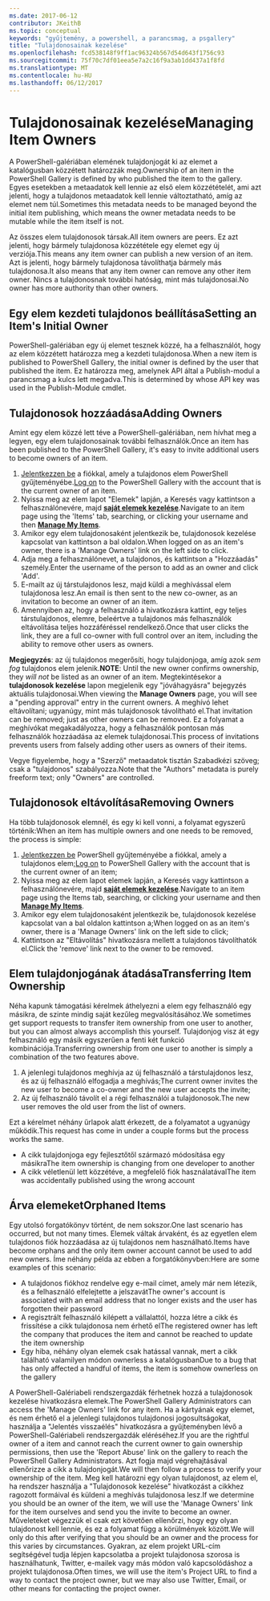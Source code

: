 ```yaml
---
ms.date: 2017-06-12
contributor: JKeithB
ms.topic: conceptual
keywords: "gyűjtemény, a powershell, a parancsmag, a psgallery"
title: "Tulajdonosainak kezelése"
ms.openlocfilehash: fcd538148f9ff1ac96324b567d54d643f1756c93
ms.sourcegitcommit: 75f70c7df01eea5e7a2c16f9a3ab1dd437a1f8fd
ms.translationtype: MT
ms.contentlocale: hu-HU
ms.lasthandoff: 06/12/2017
---
```

# <a name="managing-item-owners"></a><span data-ttu-id="217dd-103">Tulajdonosainak kezelése</span><span class="sxs-lookup"><span data-stu-id="217dd-103">Managing Item Owners</span></span>

<span data-ttu-id="217dd-104">A PowerShell-galériában elemének tulajdonjogát ki az elemet a katalógusban közzétett határozzák meg.</span><span class="sxs-lookup"><span data-stu-id="217dd-104">Ownership of an item in the PowerShell Gallery is defined by who published the item to the gallery.</span></span>
<span data-ttu-id="217dd-105">Egyes esetekben a metaadatok kell lennie az első elem közzétételét, ami azt jelenti, hogy a tulajdonos metaadatok kell lennie változtatható, amíg az elemet nem túl.</span><span class="sxs-lookup"><span data-stu-id="217dd-105">Sometimes this metadata needs to be managed beyond the initial item publishing, which means the owner metadata needs to be mutable while the item itself is not.</span></span>

<span data-ttu-id="217dd-106">Az összes elem tulajdonosok társak.</span><span class="sxs-lookup"><span data-stu-id="217dd-106">All item owners are peers.</span></span> <span data-ttu-id="217dd-107">Ez azt jelenti, hogy bármely tulajdonosa közzététele egy elemet egy új verziója.</span><span class="sxs-lookup"><span data-stu-id="217dd-107">This means any item owner can publish a new version of an item.</span></span> <span data-ttu-id="217dd-108">Azt is jelenti, hogy bármely tulajdonosa távolíthatja bármely más tulajdonosa.</span><span class="sxs-lookup"><span data-stu-id="217dd-108">It also means that any item owner can remove any other item owner.</span></span> <span data-ttu-id="217dd-109">Nincs a tulajdonosnak további hatóság, mint más tulajdonosai.</span><span class="sxs-lookup"><span data-stu-id="217dd-109">No owner has more authority than other owners.</span></span>  

## <a name="setting-an-items-initial-owner"></a><span data-ttu-id="217dd-110">Egy elem kezdeti tulajdonos beállítása</span><span class="sxs-lookup"><span data-stu-id="217dd-110">Setting an Item's Initial Owner</span></span> 

<span data-ttu-id="217dd-111">PowerShell-galériában egy új elemet tesznek közzé, ha a felhasználót, hogy az elem közzétett határozza meg a kezdeti tulajdonosa.</span><span class="sxs-lookup"><span data-stu-id="217dd-111">When a new item is published to PowerShell Gallery, the initial owner is defined by the user that published the item.</span></span> <span data-ttu-id="217dd-112">Ez határozza meg, amelynek API által a Publish-modul a parancsmag a kulcs lett megadva.</span><span class="sxs-lookup"><span data-stu-id="217dd-112">This is determined by whose API key was used in the Publish-Module cmdlet.</span></span>

## <a name="adding-owners"></a><span data-ttu-id="217dd-113">Tulajdonosok hozzáadása</span><span class="sxs-lookup"><span data-stu-id="217dd-113">Adding Owners</span></span>

<span data-ttu-id="217dd-114">Amint egy elem közzé lett téve a PowerShell-galériában, nem hívhat meg a legyen, egy elem tulajdonosainak további felhasználók.</span><span class="sxs-lookup"><span data-stu-id="217dd-114">Once an item has been published to the PowerShell Gallery, it's easy to invite additional users to become owners of an item.</span></span>

1. <span data-ttu-id="217dd-115">[Jelentkezzen be](https://powershellgallery.com/users/account/LogOn) a fiókkal, amely a tulajdonos elem PowerShell gyűjteményébe.</span><span class="sxs-lookup"><span data-stu-id="217dd-115">[Log on](https://powershellgallery.com/users/account/LogOn) to the PowerShell Gallery with the account that is the current owner of an item.</span></span>
2. <span data-ttu-id="217dd-116">Nyissa meg az elem lapot "Elemek" lapján, a Keresés vagy kattintson a felhasználónevére, majd [ **saját elemek kezelése**](https://www.powershellgallery.com/account/Packages).</span><span class="sxs-lookup"><span data-stu-id="217dd-116">Navigate to an item page using the 'Items' tab, searching, or clicking your username and then [**Manage My Items**](https://www.powershellgallery.com/account/Packages).</span></span>
3. <span data-ttu-id="217dd-117">Amikor egy elem tulajdonosaként jelentkezik be, tulajdonosok kezelése kapcsolat van kattintson a bal oldalon.</span><span class="sxs-lookup"><span data-stu-id="217dd-117">When logged on as an item's owner, there is a 'Manage Owners' link on the left side to click.</span></span>
4. <span data-ttu-id="217dd-118">Adja meg a felhasználónevet, a tulajdonos, és kattintson a "Hozzáadás" személy.</span><span class="sxs-lookup"><span data-stu-id="217dd-118">Enter the username of the person to add as an owner and click 'Add'.</span></span>
5. <span data-ttu-id="217dd-119">E-mailt az új társtulajdonos lesz, majd küldi a meghívással elem tulajdonosa lesz.</span><span class="sxs-lookup"><span data-stu-id="217dd-119">An email is then sent to the new co-owner, as an invitation to become an owner of an item.</span></span>
6. <span data-ttu-id="217dd-120">Amennyiben az, hogy a felhasználó a hivatkozásra kattint, egy teljes társtulajdonos, elemre, beleértve a tulajdonos más felhasználók eltávolítása teljes hozzáféréssel rendelkező.</span><span class="sxs-lookup"><span data-stu-id="217dd-120">Once that user clicks the link, they are a full co-owner with full control over an item, including the ability to remove other users as owners.</span></span>

<span data-ttu-id="217dd-121">**Megjegyzés**: az új tulajdonos megerősíti, hogy tulajdonjoga, amíg azok *sem fog* tulajdonos elem jelenik.</span><span class="sxs-lookup"><span data-stu-id="217dd-121">**NOTE**: Until the new owner confirms ownership, they *will not* be listed as an owner of an item.</span></span>
<span data-ttu-id="217dd-122">Megtekintésekor a **tulajdonosok kezelése** lapon megjelenik egy "jóváhagyásra" bejegyzés aktuális tulajdonosai.</span><span class="sxs-lookup"><span data-stu-id="217dd-122">When viewing the **Manage Owners** page, you will see a "pending approval" entry in the current owners.</span></span>
<span data-ttu-id="217dd-123">A meghívó lehet eltávolítani; ugyanúgy, mint más tulajdonosok távolítható el.</span><span class="sxs-lookup"><span data-stu-id="217dd-123">That invitation can be removed; just as other owners can be removed.</span></span>
<span data-ttu-id="217dd-124">Ez a folyamat a meghívókat megakadályozza, hogy a felhasználók pontosan más felhasználók hozzáadása az elemek tulajdonosai.</span><span class="sxs-lookup"><span data-stu-id="217dd-124">This process of invitations prevents users from falsely adding other users as owners of their items.</span></span>

<span data-ttu-id="217dd-125">Vegye figyelembe, hogy a "Szerző" metaadatok tisztán Szabadkézi szöveg; csak a "tulajdonos" szabályozza.</span><span class="sxs-lookup"><span data-stu-id="217dd-125">Note that the "Authors" metadata is purely freeform text; only "Owners" are controlled.</span></span>


## <a name="removing-owners"></a><span data-ttu-id="217dd-126">Tulajdonosok eltávolítása</span><span class="sxs-lookup"><span data-stu-id="217dd-126">Removing Owners</span></span>
<span data-ttu-id="217dd-127">Ha több tulajdonosok elemnél, és egy ki kell vonni, a folyamat egyszerű történik:</span><span class="sxs-lookup"><span data-stu-id="217dd-127">When an item has multiple owners and one needs to be removed, the process is simple:</span></span>

1. <span data-ttu-id="217dd-128">[Jelentkezzen be](https://powershellgallery.com/users/account/LogOn) PowerShell gyűjteményébe a fiókkal, amely a tulajdonos elem;</span><span class="sxs-lookup"><span data-stu-id="217dd-128">[Log on](https://powershellgallery.com/users/account/LogOn) to PowerShell Gallery with the account that is the current owner of an item;</span></span>
2. <span data-ttu-id="217dd-129">Nyissa meg az elem lapot elemek lapján, a Keresés vagy kattintson a felhasználónevére, majd [ **saját elemek kezelése**](https://www.powershellgallery.com/account/Packages).</span><span class="sxs-lookup"><span data-stu-id="217dd-129">Navigate to an item page using the Items tab, searching, or clicking your username and then [**Manage My Items**](https://www.powershellgallery.com/account/Packages).</span></span>
3. <span data-ttu-id="217dd-130">Amikor egy elem tulajdonosaként jelentkezik be, tulajdonosok kezelése kapcsolat van a bal oldalon kattintson a;</span><span class="sxs-lookup"><span data-stu-id="217dd-130">When logged on as an item's owner, there is a 'Manage Owners' link on the left side to click;</span></span>
4. <span data-ttu-id="217dd-131">Kattintson az "Eltávolítás" hivatkozásra mellett a tulajdonos távolíthatók el.</span><span class="sxs-lookup"><span data-stu-id="217dd-131">Click the 'remove' link next to the owner to be removed.</span></span>



## <a name="transferring-item-ownership"></a><span data-ttu-id="217dd-132">Elem tulajdonjogának átadása</span><span class="sxs-lookup"><span data-stu-id="217dd-132">Transferring Item Ownership</span></span>
<span data-ttu-id="217dd-133">Néha kapunk támogatási kérelmek áthelyezni a elem egy felhasználó egy másikra, de szinte mindig saját kezűleg megvalósításához.</span><span class="sxs-lookup"><span data-stu-id="217dd-133">We sometimes get support requests to transfer item ownership from one user to another, but you can almost always accomplish this yourself.</span></span>
<span data-ttu-id="217dd-134">Tulajdonjog visz át egy felhasználó egy másik egyszerűen a fenti két funkció kombinációja.</span><span class="sxs-lookup"><span data-stu-id="217dd-134">Transferring ownership from one user to another is simply a combination of the two features above.</span></span>

1. <span data-ttu-id="217dd-135">A jelenlegi tulajdonos meghívja az új felhasználó a társtulajdonos lesz, és az új felhasználó elfogadja a meghívás;</span><span class="sxs-lookup"><span data-stu-id="217dd-135">The current owner invites the new user to become a co-owner and the new user accepts the invite;</span></span>
2. <span data-ttu-id="217dd-136">Az új felhasználó távolít el a régi felhasználói a tulajdonosok.</span><span class="sxs-lookup"><span data-stu-id="217dd-136">The new user removes the old user from the list of owners.</span></span>

<span data-ttu-id="217dd-137">Ezt a kérelmet néhány űrlapok alatt érkezett, de a folyamatot a ugyanúgy működik.</span><span class="sxs-lookup"><span data-stu-id="217dd-137">This request has come in under a couple forms but the process works the same.</span></span>

* <span data-ttu-id="217dd-138">A cikk tulajdonjoga egy fejlesztőtől származó módosítása egy másikra</span><span class="sxs-lookup"><span data-stu-id="217dd-138">The item ownership is changing from one developer to another</span></span>
* <span data-ttu-id="217dd-139">A cikk véletlenül lett közzétéve, a megfelelő fiók használatával</span><span class="sxs-lookup"><span data-stu-id="217dd-139">The item was accidentally published using the wrong account</span></span>


## <a name="orphaned-items"></a><span data-ttu-id="217dd-140">Árva elemeket</span><span class="sxs-lookup"><span data-stu-id="217dd-140">Orphaned Items</span></span>
<span data-ttu-id="217dd-141">Egy utolsó forgatókönyv történt, de nem sokszor.</span><span class="sxs-lookup"><span data-stu-id="217dd-141">One last scenario has occurred, but not many times.</span></span>
<span data-ttu-id="217dd-142">Elemek váltak árvaként, és az egyetlen elem tulajdonos fiók hozzáadása az új tulajdonos nem használható.</span><span class="sxs-lookup"><span data-stu-id="217dd-142">Items have become orphans and the only item owner account cannot be used to add new owners.</span></span>
<span data-ttu-id="217dd-143">Íme néhány példa az ebben a forgatókönyvben:</span><span class="sxs-lookup"><span data-stu-id="217dd-143">Here are some examples of this scenario:</span></span>

* <span data-ttu-id="217dd-144">A tulajdonos fiókhoz rendelve egy e-mail címet, amely már nem létezik, és a felhasználó elfelejtette a jelszavát</span><span class="sxs-lookup"><span data-stu-id="217dd-144">The owner's account is associated with an email address that no longer exists and the user has forgotten their password</span></span>
* <span data-ttu-id="217dd-145">A regisztrált felhasználó kilépett a vállalattól, hozza létre a cikk és frissítése a cikk tulajdonosa nem érhető el</span><span class="sxs-lookup"><span data-stu-id="217dd-145">The registered owner has left the company that produces the item and cannot be reached to update the item ownership</span></span>
* <span data-ttu-id="217dd-146">Egy hiba, néhány olyan elemek csak hatással vannak, mert a cikk található valamilyen módon ownerless a katalógusban</span><span class="sxs-lookup"><span data-stu-id="217dd-146">Due to a bug that has only affected a handful of items, the item is somehow ownerless on the gallery</span></span>

<span data-ttu-id="217dd-147">A PowerShell-Galériabeli rendszergazdák férhetnek hozzá a tulajdonosok kezelése hivatkozásra elemek.</span><span class="sxs-lookup"><span data-stu-id="217dd-147">The PowerShell Gallery Administrators can access the 'Manage Owners' link for any item.</span></span>
<span data-ttu-id="217dd-148">Ha a kártyának egy elemet, és nem érhető el a jelenlegi tulajdonos tulajdonosi jogosultságokat, használja a "Jelentés visszaélés" hivatkozásra a gyűjteményben lévő a PowerShell-Galériabeli rendszergazdák eléréséhez.</span><span class="sxs-lookup"><span data-stu-id="217dd-148">If you are the rightful owner of a item and cannot reach the current owner to gain ownership permissions, then use the 'Report Abuse' link on the gallery to reach the PowerShell Gallery Administrators.</span></span>
<span data-ttu-id="217dd-149">Azt fogja majd végrehajtásával ellenőrizze a cikk a tulajdonjogát.</span><span class="sxs-lookup"><span data-stu-id="217dd-149">We will then follow a process to verify your ownership of the item.</span></span>
<span data-ttu-id="217dd-150">Meg kell határozni egy olyan tulajdonost, az elem el, ha rendszer használja a "Tulajdonosok kezelése" hivatkozást a cikkhez ragozott formáival és küldeni a meghívás tulajdonosa lesz.</span><span class="sxs-lookup"><span data-stu-id="217dd-150">If we determine you should be an owner of the item, we will use the 'Manage Owners' link for the item ourselves and send you the invite to become an owner.</span></span>
<span data-ttu-id="217dd-151">Műveleteket végezzük el csak ezt követően ellenőrzi, hogy egy olyan tulajdonost kell lennie, és ez a folyamat függ a körülmények között.</span><span class="sxs-lookup"><span data-stu-id="217dd-151">We will only do this after verifying that you should be an owner and the process for this varies by circumstances.</span></span>
<span data-ttu-id="217dd-152">Gyakran, az elem projekt URL-cím segítségével tudja lépjen kapcsolatba a projekt tulajdonosa szorosa is használhatunk, Twitter, e-mailek vagy más módon való kapcsolódáshoz a projekt tulajdonosa.</span><span class="sxs-lookup"><span data-stu-id="217dd-152">Often times, we will use the item's Project URL to find a way to contact the project owner, but we may also use Twitter, Email, or other means for contacting the project owner.</span></span>

